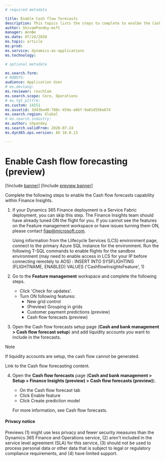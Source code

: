```yaml
---
# required metadata

title: Enable Cash flow forecasts 
description: This topics lists the steps to complete to enalbe the Cash flow forecasts feature within Finance Insights. 
author: ShivamPandey-msft
manager: AnnBe
ms.date: 07/24/2020
ms.topic: article
ms.prod: 
ms.service: dynamics-ax-applications
ms.technology: 

# optional metadata

ms.search.form: 
# ROBOTS: 
audience: Application User
# ms.devlang: 
ms.reviewer: roschlom
ms.search.scope: Core, Operations
# ms.tgt_pltfrm: 
ms.custom: 14151
ms.assetid: 3d43ba40-780c-459a-a66f-9a01d556e674
ms.search.region: Global
# ms.search.industry: 
ms.author: shpandey
ms.search.validFrom: 2020-07-24
ms.dyn365.ops.version: AX 10.0.13

---
```

# Enable Cash flow forecasting (preview)

[!include [banner](../includes/banner.md)]
[!include [preview banner](../includes/preview-banner.md)]

Complete the following steps to enable the Cash flow forecasts capability within Finance Insights. <!--*Do customers need to complete configuration steps before they enable this feature?*-->

1. If your Dynamics 365 Finance deployment is a Service Fabric deployment, you can skip this step. The Finance Insights team should have already tuned ON the flight for you. If you cannot see the features on the Feature management workspace or have issues turning them ON, please contact fiap@microsoft.com. 

	Using information from the Llifecycle Services (LCS) environment page, connect to the primary Azure SQL instance for the environment. Run the following T-SQL commands to enable flights for the sandbox environment (may need to enable access in LCS for your IP before connecting remotely to AOS) :
	INSERT INTO SYSFLIGHTING (FLIGHTNAME, ENABLED) VALUES ('CashflowInsightsFeature', 1)

2. Go to the **Feature management** workspace and complete the following steps. 
   - Click 'Check for updates'.
   - Turn ON following features:
     - New grid control
     - (Preview) Grouping in grids
     - Customer payment predictions (preview)
     - Cash flow forecasts (preview)

3. Open the Cash flow forecasts setup page (**Cash and bank management > Cash flow forecast setup**) and add liquidity accounts you want to include in the forecasts.

 > [!NOTE]
 > If liquidity accounts are setup, the cash flow cannot be generated.

   Link to the Cash flow forecasting content.

4. Open the **Cash flow forecasts** page (**Cash and bank management > Setup > Finance Insights (preview) > Cash flow forecasts (preview)**).
   - On the Cash flow forecast tab
   - Click Enable feature
   - Click Create prediction model
	
    For more information, see Cash flow forecasts. 

 #### Privacy notice

Previews (1) might use less privacy and fewer security measures than the Dynamics 365 Finance and Operations service, (2) aren't included in the service level agreement (SLA) for this service, (3) should not be used to process personal data or other data that is subject to legal or regulatory compliance requirements, and (4) have limited support.
